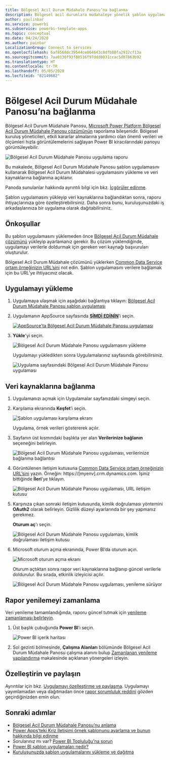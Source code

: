 ```yaml
---
title: Bölgesel Acil Durum Müdahale Panosu’na bağlanma
description: Bölgesel acil durumlara müdahaleye yönelik şablon uygulaması için COVID-19 Karar Desteği Panosu’nu edinme ve yükleme, verilere bağlanma
author: paulinbar
ms.service: powerbi
ms.subservice: powerbi-template-apps
ms.topic: conceptual
ms.date: 04/24/2020
ms.author: painbar
LocalizationGroup: Connect to services
ms.openlocfilehash: 6af8568dc39544ce064643c8dfb80fa2932cf13a
ms.sourcegitcommit: 7aa0136f93f88516f97ddd8031ccac5d07863b92
ms.translationtype: HT
ms.contentlocale: tr-TR
ms.lasthandoff: 05/05/2020
ms.locfileid: "82149682"
---
```

# <a name="connect-to-the-regional-emergency-response-dashboard"></a>Bölgesel Acil Durum Müdahale Panosu’na bağlanma
Bölgesel Acil Durum Müdahale Panosu, [Microsoft Power Platform Bölgesel Acil Durum Müdahale Panosu çözümünün](https://docs.microsoft.com/powerapps/sample-apps/regional-emergency-response/overview) raporlama bileşenidir. Bölgesel kuruluş yöneticileri, etkili kararlar almalarına yardımcı olan önemli verileri ve ölçümleri hızla görüntülemelerini sağlayan Power BI kiracılarındaki panoyu görüntüleyebilir.

![Bölgesel Acil Durum Müdahale Panosu uygulama raporu](media/service-connect-to-regional-emergency-response/service-regional-emergency-response-app-report.png)

Bu makalede, Bölgesel Acil Durum Müdahale Panosu şablon uygulamasını kullanarak Bölgesel Acil Durum Müdahalesi uygulamasını yükleme ve veri kaynaklarına bağlanma açıklanır.

Panoda sunulanlar hakkında ayrıntılı bilgi için bkz. [İçgörüler edinme](https://docs.microsoft.com/powerapps/sample-apps/regional-emergency-response/portals-admin-reporting#get-insights).

Şablon uygulamasını yükleyip veri kaynaklarına bağlandıktan sonra, raporu ihtiyaçlarınıza göre özelleştirebilirsiniz. Daha sonra bunu, kuruluşunuzdaki iş arkadaşlarınıza bir uygulama olarak dağıtabilirsiniz.

## <a name="prerequisites"></a>Önkoşullar

Bu şablon uygulamasını yüklemeden önce [Bölgesel Acil Durum Müdahale çözümünü](https://docs.microsoft.com/powerapps/sample-apps/regional-emergency-response/deploy) yükleyip ayarlamanız gerekir. Bu çözüm yüklendiğinde, uygulamayı verilerle doldurmak için gereken veri kaynağı başvuruları oluşturulur.

Bölgesel Acil Durum Müdahale çözümünü yüklerken [Common Data Service ortam örneğinizin URL’sini](https://docs.microsoft.com/powerapps/sample-apps/regional-emergency-response/deploy#step-5-configure-and-publish-power-bi-dashboard) not edin. Şablon uygulamasını verilere bağlamak için bu URL’ye ihtiyacınız olacak.

## <a name="install-the-app"></a>Uygulamayı yükleme

1. Uygulamaya ulaşmak için aşağıdaki bağlantıya tıklayın: [Bölgesel Acil Durum Müdahale Panosu şablon uygulaması](https://appsource.microsoft.com/product/power-bi/powerapps_cxo.regional_response)

1. Uygulamanın AppSource sayfasında [**ŞİMDİ EDİNİN**](https://appsource.microsoft.com/product/power-bi/powerapps_cxo.regional_response)’i seçin.

    [![AppSource’ta Bölgesel Acil Durum Müdahale Panosu uygulaması](media/service-connect-to-regional-emergency-response/service-regional-emergency-response-app-appsource-get-it-now.png)](https://appsource.microsoft.com/product/power-bi/powerapps_cxo.regional_response)

1. **Yükle**'yi seçin. 

    ![Bölgesel Acil Durum Müdahale Panosu uygulamasını yükleme](media/service-connect-to-regional-emergency-response/service-regional-emergency-response-select-install.png)

    Uygulamayı yükledikten sonra Uygulamalarınız sayfasında görebilirsiniz.

   ![Uygulama sayfasındaki Bölgesel Acil Durum Müdahale Panosu uygulaması](media/service-connect-to-regional-emergency-response/service-regional-emergency-response-app-apps-page-icon.png)

## <a name="connect-to-data-sources"></a>Veri kaynaklarına bağlanma

1. Uygulamanızı açmak için Uygulamalar sayfanızdaki simgeyi seçin.

1. Karşılama ekranında **Keşfet**’i seçin.

   ![Şablon uygulaması karşılama ekranı](media/service-connect-to-regional-emergency-response/service-regional-emergency-response-app-splash-screen.png)

   Uygulama, örnek verileri göstererek açılır.

1. Sayfanın üst kısmındaki başlıkta yer alan **Verilerinize bağlanın** seçeneğini belirleyin.

   ![Bölgesel Acil Durum Müdahale Panosu uygulaması, verilerinize bağlanma bağlantısı](media/service-connect-to-regional-emergency-response/service-regional-emergency-response-app-connect-data.png)

1. Görüntülenen iletişim kutusuna [Common Data Service ortam örneğinizin URL’sini](https://docs.microsoft.com/powerapps/sample-apps/emergency-response/deploy-configure#publish-the-power-bi-dashboard) yazın. Örneğin: https://[myenv].crm.dynamics.com. İşiniz bittiğinde **İleri**’ye tıklayın.

   ![Bölgesel Acil Durum Müdahale Panosu uygulaması, URL iletişim kutusu](media/service-connect-to-regional-emergency-response/service-regional-emergency-response-app-url-dialog.png)

1. Karşınıza çıkan sonraki iletişim kutusunda, kimlik doğrulaması yöntemini **OAuth2** olarak belirleyin. Gizlilik düzeyi ayarlarında bir şey yapmanız gerekmez.

   **Oturum aç**'ı seçin.

   ![Bölgesel Acil Durum Müdahale Panosu uygulaması, kimlik doğrulaması iletişim kutusu](media/service-connect-to-regional-emergency-response/service-regional-emergency-response-app-authentication-dialog.png)

1. Microsoft oturum açma ekranında, Power BI’da oturum açın.

   ![Microsoft oturum açma ekranı](media/service-connect-to-regional-emergency-response/service-regional-emergency-response-app-microsoft-login.png)

   Oturum açtıktan sonra rapor veri kaynaklarına bağlanıp güncel verilerle doldurulur. Bu sırada, etkinlik izleyicisi açılır.

   ![Bölgesel Acil Durum Müdahale Panosu uygulaması, yenileme sürüyor](media/service-connect-to-regional-emergency-response/service-regional-emergency-response-app-refresh-monitor.png)

## <a name="schedule-report-refresh"></a>Rapor yenilemeyi zamanlama

Veri yenileme tamamlandığında, raporu güncel tutmak için [yenileme zamanlaması belirleyin](../refresh-scheduled-refresh.md).

1. Üst başlık çubuğunda **Power BI**’ı seçin.

   ![Power BI içerik haritası](media/service-connect-to-regional-emergency-response/service-regional-emergency-response-app-powerbi-breadcrumb.png)

1. Sol gezinti bölmesinde, **Çalışma Alanları** bölümünde Bölgesel Acil Durum Müdahale Panosu çalışma alanını bulup [Zamanlanan yenileme yapılandırma](../refresh-scheduled-refresh.md) makalesinde açıklanan yönergeleri izleyin.

## <a name="customize-and-share"></a>Özelleştirin ve paylaşın

Ayrıntılar için bkz. [Uygulamayı özelleştirme ve paylaşma](../service-template-apps-install-distribute.md#customize-and-share-the-app). Uygulamayı yayımlamadan veya dağıtmadan önce [rapor sorumluluk reddini](https://docs.microsoft.com/powerapps/sample-apps/regional-emergency-response/overview#disclaimer) gözden geçirdiğinizden emin olun.

## <a name="next-steps"></a>Sonraki adımlar
* [Bölgesel Acil Durum Müdahale Panosu’nu anlama](https://docs.microsoft.com/powerapps/sample-apps/regional-emergency-response/portals-admin-reporting#get-insights)
* [Power Apps’teki Kriz İletişimi örnek şablonunu ayarlama ve bunun hakkında bilgi edinme](https://docs.microsoft.com/powerapps/maker/canvas-apps/sample-crisis-communication-app)
* Sorularınız mı var? [Power BI Topluluğu'na sorun](https://community.powerbi.com/)
* [Power BI şablon uygulamaları nedir?](../service-template-apps-overview.md)
* [Kuruluşunuzda şablon uygulamalarını yükleme ve dağıtma](../service-template-apps-install-distribute.md)

